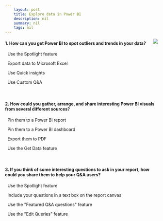 ```yaml
---
    layout: post
    title: Explore data in Power BI  
    description: nil
    summary: nil
    tags: nil
---
```



 <a target="_blank" href="https://docs.microsoft.com/en-us/learn/modules/explore-data-power-bi/11-check/"><i class="fas fa-external-link-alt"></i> </a>
 <img align="right" src="https://docs.microsoft.com/en-us/learn/achievements/explore-data-with-power-bi-desktop.svg">
####  1. How can you get Power BI to spot outliers and trends in your data?


<i class='far fa-square'></i> &nbsp;&nbsp;Use the Spotlight feature

<i class='far fa-square'></i> &nbsp;&nbsp;Export data to Microsoft Excel

<i class='fas fa-check-square' style='color: Dodgerblue;'></i> &nbsp;&nbsp;Use Quick insights

<i class='far fa-square'></i> &nbsp;&nbsp;Use Custom Q&A
<br />
<br />
<br />

####  2. How could you gather, arrange, and share interesting Power BI visuals from several different sources?


<i class='far fa-square'></i> &nbsp;&nbsp;Pin them to a Power BI report

<i class='fas fa-check-square' style='color: Dodgerblue;'></i> &nbsp;&nbsp;Pin them to a Power BI dashboard

<i class='far fa-square'></i> &nbsp;&nbsp;Export them to PDF

<i class='far fa-square'></i> &nbsp;&nbsp;Use the Get Data feature
<br />
<br />
<br />

####  3. If you think of some interesting questions to ask in your report, how could you share them to help your Q&A users?


<i class='far fa-square'></i> &nbsp;&nbsp;Use the Spotlight feature

<i class='far fa-square'></i> &nbsp;&nbsp;Include your questions in a text box on the report canvas

<i class='fas fa-check-square' style='color: Dodgerblue;'></i> &nbsp;&nbsp;Use the "Featured Q&A questions" feature

<i class='far fa-square'></i> &nbsp;&nbsp;Use the "Edit Queries" feature
<br />
<br />
<br />
